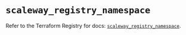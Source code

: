 # `scaleway_registry_namespace`

Refer to the Terraform Registry for docs: [`scaleway_registry_namespace`](https://registry.terraform.io/providers/scaleway/scaleway/2.42.1/docs/resources/registry_namespace).
